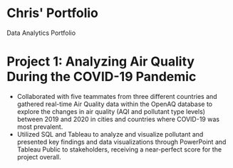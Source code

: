 # Chris' Portfolio
Data Analytics Portfolio

# Project 1: Analyzing Air Quality During the COVID-19 Pandemic
* Collaborated with five teammates from three different countries and gathered real-time Air Quality data within the OpenAQ database to explore the changes in air quality (AQI and pollutant type levels) between 2019 and 2020 in cities and countries where COVID-19 was most prevalent.
* Utilized SQL and Tableau to analyze and visualize pollutant and presented key findings and data visualizations through PowerPoint and Tableau Public to stakeholders, receiving a near-perfect score for the project overall.
